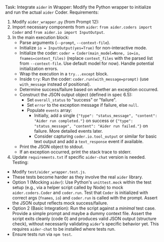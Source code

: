 Task: Integrate `aider` in Wrapper: Modify the Python wrapper to initialize and run the actual `aider` Coder.
Requirements:
1.  Modify `aider_wrapper.py` (from Prompt 12):
2.  Import necessary components from `aider`: `from aider.coders import Coder` and `from aider.io import InputOutput`.
3.  In the main execution block:
    -   Parse arguments (`--prompt`, `--context-file`).
    -   Initialize `io = InputOutput(yes=True)` for non-interactive mode.
    -   Initialize the coder: `coder = Coder(main_model=None, io=io, fnames=context_files)` (replace `context_files` with the parsed list from `--context-file`. Use default model for now). Handle potential initialization errors.
    -   Wrap the execution in a `try...except` block.
    -   Inside `try`: Run the coder: `coder.run(with_message=prompt)` (use `with_message` instead of positional).
    -   Determine success/failure based on whether an exception occurred.
    -   Construct the JSON output object (defined in spec 6.5):
        -   Set `overall_status` to "success" or "failure".
        -   Set `error` to the exception message if failure, else `null`.
        -   Populate `events` array:
            -   Initially, add a single `{"type": "status_message", "content": "Aider run completed."}` on success or `{"type": "status_message", "content": "Aider run failed."}` on failure. More detailed events later.
            -   Consider capturing `coder.io.tool_output` or similar for basic text output and add a `text_response` event if available.
    -   Print the JSON object to stdout.
    -   If an exception occurred, print the stack trace to stderr.
4.  Update `requirements.txt` if specific `aider-chat` version is needed.
Testing:
-   Modify `test/aider_wrapper.test.js`.
-   These tests become harder as they involve the real `aider` library.
-   Option 1 (Mocking `aider`): Use Python's `unittest.mock` within the test setup (e.g., via a helper script called by Node) to mock `aider.coders.Coder` and `coder.run`. Test that `Coder` is initialized with correct args (`fnames`, `io`) and `coder.run` is called with the prompt. Assert the JSON output reflects mock success/failure.
-   Option 2 (Basic Integration): Run the script against a *minimal* test case. Provide a simple prompt and maybe a dummy context file. Assert the script exits cleanly (code 0) and produces valid JSON output (structure check), without necessarily validating `aider`'s specific behavior yet. This requires `aider-chat` to be installed where tests run.
-   Ensure tests run via `npm test`. 